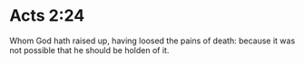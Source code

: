 # Acts 2:24

Whom God hath raised up, having loosed the pains of death: because it was not possible that he should be holden of it.